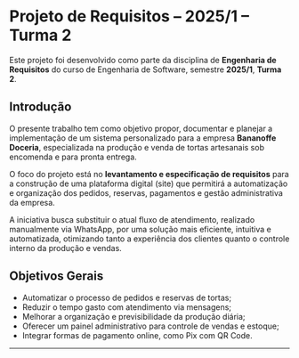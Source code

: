 # Projeto de Requisitos – 2025/1 – Turma 2

Este projeto foi desenvolvido como parte da disciplina de **Engenharia de Requisitos** do curso de Engenharia de Software, semestre **2025/1**, **Turma 2**.

## Introdução

O presente trabalho tem como objetivo propor, documentar e planejar a implementação de um sistema personalizado para a empresa **Bananoffe Doceria**, especializada na produção e venda de tortas artesanais sob encomenda e para pronta entrega. 

O foco do projeto está no **levantamento e especificação de requisitos** para a construção de uma plataforma digital (site) que permitirá a automatização e organização dos pedidos, reservas, pagamentos e gestão administrativa da empresa.

A iniciativa busca substituir o atual fluxo de atendimento, realizado manualmente via WhatsApp, por uma solução mais eficiente, intuitiva e automatizada, otimizando tanto a experiência dos clientes quanto o controle interno da produção e vendas.

## Objetivos Gerais

- Automatizar o processo de pedidos e reservas de tortas;
- Reduzir o tempo gasto com atendimento via mensagens;
- Melhorar a organização e previsibilidade da produção diária;
- Oferecer um painel administrativo para controle de vendas e estoque;
- Integrar formas de pagamento online, como Pix com QR Code.

---
